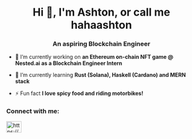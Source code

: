 <h1 align="center">Hi 👋, I'm Ashton, or call me hahaashton</h1>
<h3 align="center">An aspiring Blockchain Engineer</h3>

- 🔭 I’m currently working on **an Ethereum on-chain NFT game @ Nested.ai as a Blockchain Engineer Intern**

- 🌱 I’m currently learning **Rust (Solana), Haskell (Cardano) and MERN stack**

- ⚡ Fun fact **I love spicy food and riding motorbikes!**

<h3 align="left">Connect with me:</h3>
<p align="left">
<a href="https://linkedin.com/in/https://www.linkedin.com/in/ashton-goh-733393179/" target="blank"><img align="center" src="https://raw.githubusercontent.com/rahuldkjain/github-profile-readme-generator/master/src/images/icons/Social/linked-in-alt.svg" alt="https://www.linkedin.com/in/ashton-goh-733393179/" height="30" width="40" /></a>
</p>

